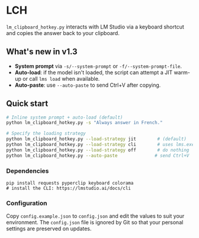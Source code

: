 # LCH

`lm_clipboard_hotkey.py` interacts with LM Studio via a keyboard shortcut and
copies the answer back to your clipboard.

## What's new in v1.3

- **System prompt** via `-s/--system-prompt` or `-f/--system-prompt-file`.
- **Auto-load**: if the model isn't loaded, the script can attempt a JIT warm-up
  or call `lms load` when available.
- **Auto-paste**: use `--auto-paste` to send Ctrl+V after copying.

## Quick start

```bash
# Inline system prompt + auto-load (default)
python lm_clipboard_hotkey.py -s "Always answer in French."

# Specify the loading strategy
python lm_clipboard_hotkey.py --load-strategy jit        # (default)
python lm_clipboard_hotkey.py --load-strategy cli        # uses lms.exe
python lm_clipboard_hotkey.py --load-strategy off        # do nothing
python lm_clipboard_hotkey.py --auto-paste              # send Ctrl+V
```

### Dependencies

```
pip install requests pyperclip keyboard colorama
# install the CLI: https://lmstudio.ai/docs/cli
```

### Configuration

Copy `config.example.json` to `config.json` and edit the values
to suit your environment. The `config.json` file is ignored by Git so
that your personal settings are preserved on updates.
